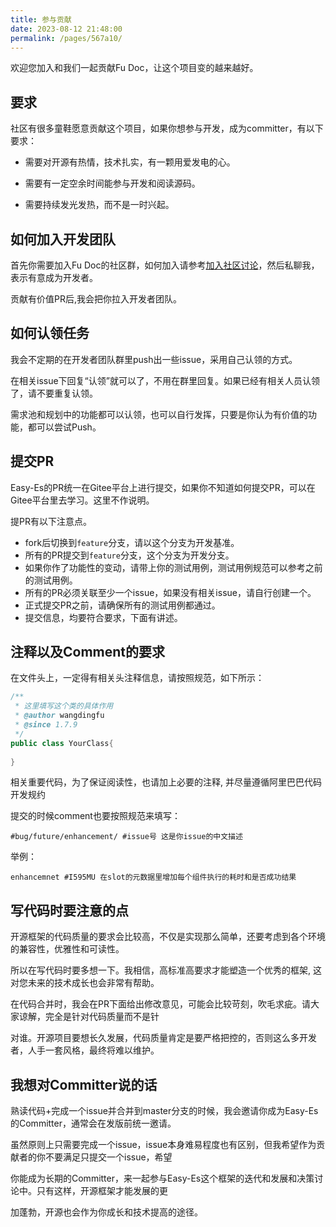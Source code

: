 ```yaml
---
title: 参与贡献
date: 2023-08-12 21:48:00
permalink: /pages/567a10/
---
```


欢迎您加入和我们一起贡献Fu Doc，让这个项目变的越来越好。

## 要求

社区有很多童鞋愿意贡献这个项目，如果你想参与开发，成为committer，有以下要求：


* 需要对开源有热情，技术扎实，有一颗用爱发电的心。

* 需要有一定空余时间能参与开发和阅读源码。

* 需要持续发光发热，而不是一时兴起。

## 如何加入开发团队

首先你需要加入Fu Doc的社区群，如何加入请参考[加入社区讨论](/pages/567a11/)，然后私聊我，表示有意成为开发者。

贡献有价值PR后,我会把你拉入开发者团队。

## 如何认领任务

我会不定期的在开发者团队群里push出一些issue，采用自己认领的方式。

在相关issue下回复“认领”就可以了，不用在群里回复。如果已经有相关人员认领了，请不要重复认领。

需求池和规划中的功能都可以认领，也可以自行发挥，只要是你认为有价值的功能，都可以尝试Push。

## 提交PR

Easy-Es的PR统一在Gitee平台上进行提交，如果你不知道如何提交PR，可以在Gitee平台里去学习。这里不作说明。

提PR有以下注意点。

* fork后切换到`feature`分支，请以这个分支为开发基准。
* 所有的PR提交到`feature`分支，这个分支为开发分支。
* 如果你作了功能性的变动，请带上你的测试用例，测试用例规范可以参考之前的测试用例。
* 所有的PR必须关联至少一个issue，如果没有相关issue，请自行创建一个。
* 正式提交PR之前，请确保所有的测试用例都通过。
* 提交信息，均要符合要求，下面有讲述。

## 注释以及Comment的要求

在文件头上，一定得有相关头注释信息，请按照规范，如下所示：
```java
/**
 * 这里填写这个类的具体作用
 * @author wangdingfu
 * @since 1.7.9
 */
public class YourClass{
	
}
```

相关重要代码，为了保证阅读性，也请加上必要的注释, 并尽量遵循阿里巴巴代码开发规约

提交的时候comment也要按照规范来填写：
```
#bug/future/enhancement/ #issue号 这是你issue的中文描述
```
举例：
```
enhancemnet #I595MU 在slot的元数据里增加每个组件执行的耗时和是否成功结果
```

## 写代码时要注意的点

开源框架的代码质量的要求会比较高，不仅是实现那么简单，还要考虑到各个环境的兼容性，优雅性和可读性。

所以在写代码时要多想一下。我相信，高标准高要求才能塑造一个优秀的框架, 这对您未来的技术成长也会非常有帮助。

在代码合并时，我会在PR下面给出修改意见，可能会比较苛刻，吹毛求疵。请大家谅解，完全是针对代码质量而不是针

对谁。开源项目要想长久发展，代码质量肯定是要严格把控的，否则这么多开发者，人手一套风格，最终将难以维护。

## 我想对Committer说的话

熟读代码+完成一个issue并合并到master分支的时候，我会邀请你成为Easy-Es的Committer，通常会在发版前统一邀请。

虽然原则上只需要完成一个issue，issue本身难易程度也有区别，但我希望作为贡献者的你不要满足只提交一个issue，希望

你能成为长期的Committer，来一起参与Easy-Es这个框架的迭代和发展和决策讨论中。只有这样，开源框架才能发展的更

加蓬勃，开源也会作为你成长和技术提高的途径。


